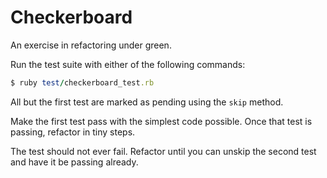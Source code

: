 # Checkerboard

An exercise in refactoring under green.

Run the test suite with either of the following commands:

```ruby
$ ruby test/checkerboard_test.rb
```

All but the first test are marked as pending using the `skip` method.

Make the first test pass with the simplest code possible.
Once that test is passing, refactor in tiny steps.

The test should not ever fail. Refactor until you can unskip
the second test and have it be passing already.
